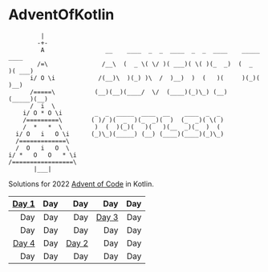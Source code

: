 # AdventOfKotlin

```
         |
        -+-
         A                 __    ____  _  _  ____  _  _  ____    _____  ____   
        /=\               /__\  (  _ \( \/ )( ___)( \( )(_  _)  (  _  )( ___)  
      i/ O \i            /(__)\  )(_) )\  /  )__)  )  (   )(     )(_)(  )__)   
      /=====\           (__)(__)(____/  \/  (____)(_)\_) (__)   (_____)(__)    
      /  i  \           
    i/ O * O \i         _  _  _____  ____  __    ____  _  _                   
    /=========\        ( )/ )(  _  )(_  _)(  )  (_  _)( \( )                  
    /  *   *  \         )  (  )(_)(   )(   )(__  _)(_  )  (                   
  i/ O   i   O \i      (_)\_)(_____) (__) (____)(____)(_)\_)                  
  /=============\       
  /  O   i   O  \      
i/ *   O   O   * \i
/=================\
       |___|
```
Solutions for 2022 [Advent of Code](https://adventofcode.com/2022) in Kotlin.

| [Day 1](https://github.com/DavidSBG/adventOfKotlin/blob/main/src/main/kotlin/days/Day01.kt)  | Day   | Day   | Day   | Day   |
| -----:| -----:| -----:| -----:| -----:|
| Day  | Day  | Day  | [Day 3](https://github.com/DavidSBG/adventOfKotlin/blob/main/src/main/kotlin/days/Day03.kt) | Day  |
| Day  | Day  | Day  | Day  | Day  |
| [Day 4](https://github.com/DavidSBG/adventOfKotlin/blob/main/src/main/kotlin/days/Day04.kt)  | Day  | [Day 2](https://github.com/DavidSBG/adventOfKotlin/blob/main/src/main/kotlin/days/Day02.kt) | Day  | Day  |
| Day  | Day  | Day  | Day  | Day  |

